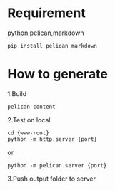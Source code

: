 # Requirement
python,pelican,markdown

    pip install pelican markdown
# How to generate
1.Build

    pelican content
2.Test on local

    cd {www-root}
    python -m http.server {port}
or

    python -m pelican.server {port}
3.Push output folder to server
